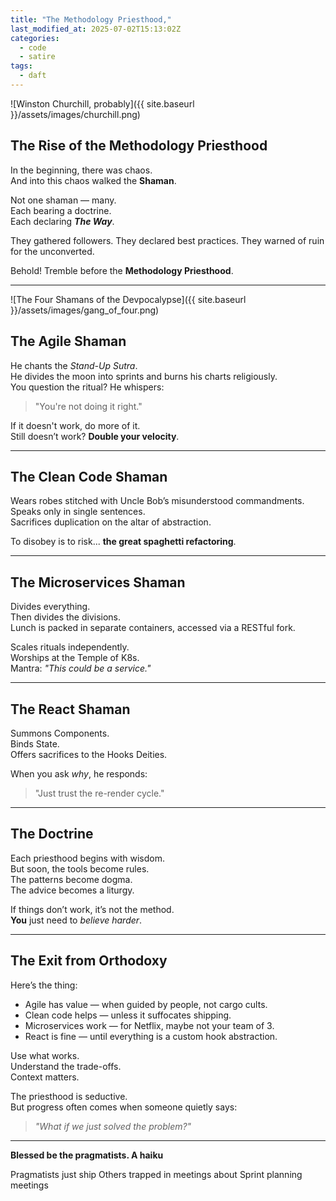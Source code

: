 ```yaml
---
title: "The Methodology Priesthood,"
last_modified_at: 2025-07-02T15:13:02Z
categories:
  - code
  - satire
tags:
  - daft
---
```


![Winston Churchill, probably]({{ site.baseurl }}/assets/images/churchill.png)

## The Rise of the Methodology Priesthood

In the beginning, there was chaos.  
And into this chaos walked the **Shaman**.

Not one shaman — many.  
Each bearing a doctrine.  
Each declaring **_The Way_**.

They gathered followers. They declared best practices. They warned of ruin for the unconverted.

Behold! Tremble before the **Methodology Priesthood**.

---

![The Four Shamans of the Devpocalypse]({{ site.baseurl }}/assets/images/gang_of_four.png)

## The Agile Shaman

He chants the _Stand-Up Sutra_.  
He divides the moon into sprints and burns his charts religiously.  
You question the ritual? He whispers:

> "You're not doing it right."

If it doesn't work, do more of it.  
Still doesn’t work? **Double your velocity**.

---

## The Clean Code Shaman

Wears robes stitched with Uncle Bob’s misunderstood commandments.  
Speaks only in single sentences.  
Sacrifices duplication on the altar of abstraction.

To disobey is to risk... **the great spaghetti refactoring**.

---

## The Microservices Shaman

Divides everything.  
Then divides the divisions.  
Lunch is packed in separate containers, accessed via a RESTful fork.

Scales rituals independently.  
Worships at the Temple of K8s.  
Mantra: _"This could be a service."_

---

## The React Shaman

Summons Components.  
Binds State.  
Offers sacrifices to the Hooks Deities.

When you ask _why_, he responds:

> "Just trust the re-render cycle."

---

## The Doctrine

Each priesthood begins with wisdom.  
But soon, the tools become rules.  
The patterns become dogma.  
The advice becomes a liturgy.

If things don’t work, it’s not the method.  
**You** just need to _believe harder_.

---

## The Exit from Orthodoxy

Here’s the thing:

- Agile has value — when guided by people, not cargo cults.
- Clean code helps — unless it suffocates shipping.
- Microservices work — for Netflix, maybe not your team of 3.
- React is fine — until everything is a custom hook abstraction.

Use what works.  
Understand the trade-offs.  
Context matters.

The priesthood is seductive.  
But progress often comes when someone quietly says:

> _"What if we just solved the problem?"_

---

**Blessed be the pragmatists. A haiku**

Pragmatists just ship
Others trapped in meetings about
Sprint planning meetings
